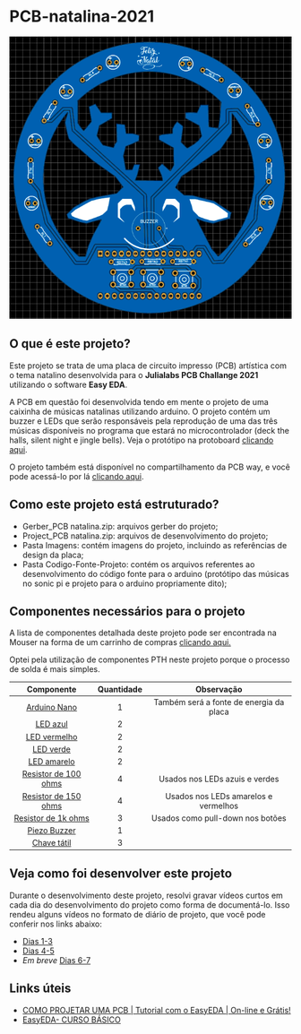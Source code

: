 # PCB-natalina-2021
![](Imagens/azul.png)

## O que é este projeto?
Este projeto se trata de uma placa de circuito impresso (PCB) artística com o tema natalino desenvolvida para o **Julialabs PCB Challange 2021** utilizando o software **Easy EDA**.

A PCB em questão foi desenvolvida tendo em mente o projeto de uma caixinha de músicas natalinas utilizando arduino. O projeto contém um buzzer e LEDs que serão responsáveis pela reprodução de uma das três músicas disponíveis no programa que estará no microcontrolador (deck the halls, silent night e jingle bells). Veja o protótipo na protoboard [clicando aqui](https://www.youtube.com/watch?v=AXDClGJUVFA&feature=youtu.be).

O projeto também está disponível no compartilhamento da PCB way, e você pode acessá-lo por lá [clicando aqui](https://www.pcbway.com/project/shareproject/Musical_Christmas_Reindeer_0cf8bc23.html).

## Como este projeto está estruturado?
* Gerber_PCB natalina.zip: arquivos gerber do projeto;
* Project_PCB natalina.zip: arquivos de desenvolvimento do projeto;
* Pasta Imagens: contém imagens do projeto, incluindo as referências de design da placa;
* Pasta Codigo-Fonte-Projeto: contém os arquivos referentes ao desenvolvimento do código fonte para o arduino (protótipo das músicas no sonic pi e projeto para o arduino propriamente dito);

## Componentes necessários para o projeto
A lista de componentes detalhada deste projeto pode ser encontrada na Mouser na forma de um carrinho de compras [clicando aqui.](https://www.mouser.com/ProjectManager/ProjectDetail.aspx?AccessID=d268b8d18b)

Optei pela utilização de componentes PTH neste projeto porque o processo de solda é mais simples.

|Componente|Quantidade|Observação|
|:----------:|:----------:|:----------:|
| [Arduino Nano](https://www.mouser.com/ProductDetail/782-ABX00028)  | 1  | Também será a fonte de energia da placa  |
| [LED azul](https://www.mouser.com/ProductDetail/941-C503BBASCX0B0461)  |  2 |   |
| [LED vermelho](https://www.mouser.com/ProductDetail/941-C503BRCNCW0X0AA1)| 2 |   |   |
| [LED verde](https://www.mouser.com/ProductDetail/941-C503BGANCB0F0791)  |  2 |   |
| [LED amarelo](https://www.mouser.com/ProductDetail/941-C503BAANCY0B0251)  | 2  |   |
| [Resistor de 100 ohms](https://www.mouser.com/ProductDetail/594-5043ED100R0F)  | 4  | Usados nos LEDs azuis e verdes  |
| [Resistor de 150 ohms](https://www.mouser.com/ProductDetail/594-MBB02070C1500FRP)  | 4  | Usados nos LEDs amarelos e vermelhos  |
| [Resistor de 1k ohms](https://www.mouser.com/ProductDetail/594-SFR2500001001JR5)  | 3  | Usados como pull-down nos botões  |
| [Piezo Buzzer](https://www.mouser.com/ProductDetail/497-IE122303-1)  | 1  |   |
| [Chave tátil](https://www.mouser.com/ProductDetail/506-1-1825910-4) | 3  |   |

## Veja como foi desenvolver este projeto
Durante o desenvolvimento deste projeto, resolvi gravar vídeos curtos em cada dia do desenvolvimento do projeto como forma de documentá-lo. Isso rendeu alguns vídeos no formato de diário de projeto, que você pode conferir nos links abaixo:

* [Dias 1-3](https://youtu.be/aiU9QIyTmJ4)
* [Dias 4-5](https://youtu.be/wraD2iyoPi4)
* *Em breve* [Dias 6-7]()

## Links úteis
* [COMO PROJETAR UMA PCB | Tutorial com o EasyEDA | On-line e Grátis!
](https://www.youtube.com/watch?v=NPu2Eug7i08)
* [EasyEDA- CURSO BÁSICO
](https://www.youtube.com/watch?v=AR67V7zka60)


 
